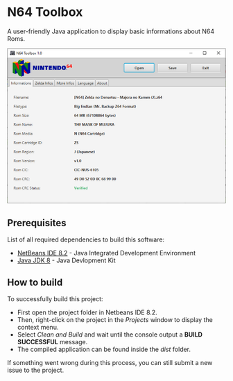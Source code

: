 # N64 Toolbox
A user-friendly Java application to display basic informations about N64 Roms.

![N64 Toolbox App](/n64-toolbox-app.png)

## Prerequisites ##
List of all required dependencies to build this software:
* [NetBeans IDE 8.2](https://netbeans.org/downloads/8.2/) - Java Integrated Development Environment
* [Java JDK 8](https://www.oracle.com/technetwork/java/javase/downloads/jdk8-downloads-2133151.html) - Java Devlopment Kit

## How to build ##
To successfully build this project:
* First open the project folder in Netbeans IDE 8.2.
* Then, right-click on the project in the *Projects* window to display the context menu.
* Select *Clean and Build* and wait until the console output a **BUILD SUCCESSFUL** message.
* The compiled application can be found inside the *dist* folder.

If something went wrong during this process, you can still submit a new issue to the project.
